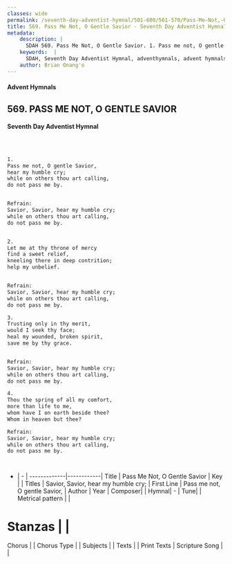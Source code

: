 ```yaml
---
classes: wide
permalink: /seventh-day-adventist-hymnal/501-600/561-570/Pass-Me-Not,-O-Gentle-Savior/
title: 569. Pass Me Not, O Gentle Savior - Seventh Day Adventist Hymnal
metadata:
    description: |
      SDAH 569. Pass Me Not, O Gentle Savior. 1. Pass me not, O gentle Savior, hear my humble cry; while on others thou art calling, do not pass me by. 
    keywords:  |
      SDAH, Seventh Day Adventist Hymnal, adventhymnals, advent hymnals, Pass Me Not, O Gentle Savior, Pass me not, O gentle Savior, ,Savior, Savior, hear my humble cry;
    author: Brian Onang'o
---
```


#### Advent Hymnals
## 569. PASS ME NOT, O GENTLE SAVIOR
#### Seventh Day Adventist Hymnal

```txt



1.
Pass me not, O gentle Savior,
hear my humble cry;
while on others thou art calling,
do not pass me by.


Refrain:
Savior, Savior, hear my humble cry;
while on others thou art calling,
do not pass me by.


2.
Let me at thy throne of mercy
find a sweet relief,
kneeling there in deep contrition;
help my unbelief.


Refrain:
Savior, Savior, hear my humble cry;
while on others thou art calling,
do not pass me by.

3.
Trusting only in thy merit,
would I seek thy face;
heal my wounded, broken spirit,
save me by thy grace.


Refrain:
Savior, Savior, hear my humble cry;
while on others thou art calling,
do not pass me by.

4.
Thou the spring of all my comfort,
more than life to me,
whom have I on earth beside thee?
Whom in heaven but thee?

Refrain:
Savior, Savior, hear my humble cry;
while on others thou art calling,
do not pass me by.




```

- |   -  |
-------------|------------|
Title | Pass Me Not, O Gentle Savior |
Key |  |
Titles | Savior, Savior, hear my humble cry; |
First Line | Pass me not, O gentle Savior, |
Author | 
Year | 
Composer|  |
Hymnal|  - |
Tune|  |
Metrical pattern | |
# Stanzas |  |
Chorus |  |
Chorus Type |  |
Subjects |  |
Texts |  |
Print Texts | 
Scripture Song |  |
  
